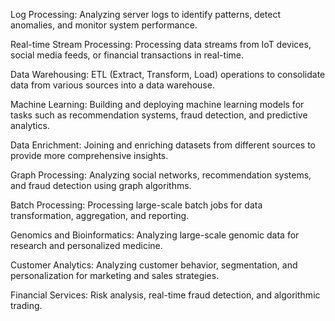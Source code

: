 Log Processing:
Analyzing server logs to identify patterns, detect anomalies, and monitor system performance.

Real-time Stream Processing:
Processing data streams from IoT devices, social media feeds, or financial transactions in real-time.

Data Warehousing:
ETL (Extract, Transform, Load) operations to consolidate data from various sources into a data warehouse.

Machine Learning:
Building and deploying machine learning models for tasks such as recommendation systems, fraud detection, and predictive analytics.

Data Enrichment:
Joining and enriching datasets from different sources to provide more comprehensive insights.

Graph Processing:
Analyzing social networks, recommendation systems, and fraud detection using graph algorithms.

Batch Processing:
Processing large-scale batch jobs for data transformation, aggregation, and reporting.

Genomics and Bioinformatics:
Analyzing large-scale genomic data for research and personalized medicine.

Customer Analytics:
Analyzing customer behavior, segmentation, and personalization for marketing and sales strategies.

Financial Services:
Risk analysis, real-time fraud detection, and algorithmic trading.